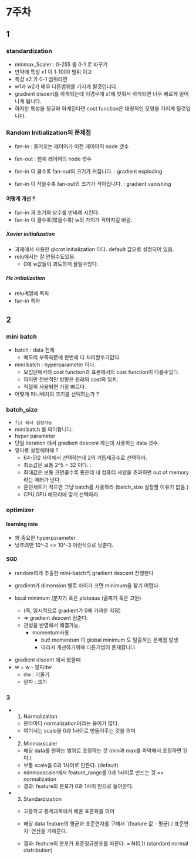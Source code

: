 # 7주차

## 1

### standardization

- minmax_Scaler : 0-255 를 0-1 로 바꾸기
- 만약에 특성 x1 이 1-1000 범위 이고
- 특성 x2 가 0-1 범위라면
- w1과 w2가 매우 다른범위를 가지게 될것입니다.
- gradient discent를 하게되는데 이경우에 x1에 맞춰서 하게되면 너무 빠르게 일어나게 됩니다.
- 하지만 특성을 정규화 하게된다면 cost function은 대칭적인 모양을 가지게 될것입니다.

### Random Initialization의 문제점

- fan-in : 들어오는 레이어가 이전 레이어의 node 갯수
- fan-out : 현재 레이어의 node 갯수

- fan-in 이 클수록 fan-out의 크기가 커집니다. : gradient exploding
- fan-in 이 작을수록 fan-out의 크기가 작아집니다. : gradient vanishing

#### 어떻게 개선 ?

- fan-in 과 초기화 상수를 반비례 시킨다.
- fan-in 이 클수록(많을수록) w의 가치가 작아지길 바람.

##### Xavier initialization

- 과제에서 사용한 glorot initialization 이다. default 값으로 설정되어 있음.
- relu에서는 잘 안될수도있음.
  - 0에 w값들이 과도하게 몰릴수있다.

##### He initialization

- relu계열에 특화
- fan-in 특화

## 2

### mini batch

- batch : data 전체
  - 메모리 부족때문에 한번에 다 처리할수가없다.
- mini batch : hyperparameter 이다.
  - 모집단에서의 cost function과 표본에서의 cost function이 다를수있다.
  - 하지만 전반적인 방향은 원래의 cost와 일치.
  - 적절히 사용되면 가장 빠르다.
- 어떻게 미니배치의 크기를 선택하는가 ?

### batch_size

- `fit 에서 설정가능`
- mini batch 를 의미합니다.
- hyper parameter
- 단일 iteration 에서 gradient descent 하는데 사용하는 data 갯수.
- 얼마로 설정해야해 ?
  - 64-512 사이에서 선택하는데 2의 거듭제곱수로 선택하라.
  - 최소값은 보통 2^5 = 32 이다. :
  - 최대값은 보통 크면클수록 좋은데 내 컴퓨터 사양을 초과하면 out of memory 라는 에러가 난다.
  - 훈련세트가 작으면 그냥 batch를 사용하라 (batch_size 설정할 이유가 없음.)
  - CPU,GPU 메모리에 맞게 선택하라.

### optimizer

#### learning rate

- 꽤 중요한 hyperparameter
- 낮추려면 10^-2 => 10^-3 이런식으로 낮춘다.

#### SGD

- random하게 추출한 mini-batch씩 gradient descent 진행한다
- gradient가 dimension 별로 차이가 크면 minimum을 찾기 어렵다.

- local minimum (분지?) 혹은 plateaus (골짜기 혹은 고원)
  - (즉, 일시적으로 gradient가 0에 가까운 지점)
  - => gradient descent 멈춘다.
  - 관성을 반영해서 해결가능.
    - momentum사용
      - but! momentum 이 global minimum 도 탈출하는 문제점 발생
      - 따라서 개선하기위해 다른기법이 존재합니다.

* gradient discent 에서 봤을때
* w = w - 알파dw
  - dw : 기울기
  - 알파 : 크기

### 3

- 1. Normalization

  - 분야마다 normalization이라는 용어가 많다.
  - 여기서는 scale을 0과 1사이로 만들어주는 것을 의미

- 2. Minmaxscaler

  - 해당 data를 원하는 범위로 조정하는 것 (min과 max를 파악해서 조정하면 된다.)
  - 보통 scale을 0과 1사이로 만든다. (default)
  - minmaxscaler에서 feature_range를 0과 1사이로 만드는 것 == normalization
  - 결과: feature의 분포가 0과 1사이 안으로 들어온다.

- 3. Standardization

  - 고등학교 통계과목에서 배운 표준화를 의미
  - 해당 data feature의 평균과 표준편차를 구해서 '(feature 값 - 평균) / 표준편차' 연산을 가해준다.

  - 결과: feature의 분포가 표준정규분포를 따른다. = N(0,1) (standard normal distribution)
